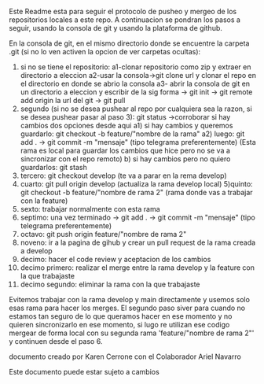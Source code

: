 Este Readme esta para seguir el protocolo de pusheo y mergeo de los repositorios locales a este repo. A continuacion se pondran los pasos a seguir, usando la consola de git y usando la plataforma de github.

En la consola de git, en el mismo directorio donde se encuentre la carpeta .git (si no lo ven activen la opcion de ver carpetas ocultas):
1) si no se tiene el repositorio:
    a1-clonar repositorio como zip y extraer en directorio a eleccion
    a2-usar la consola->git clone url y clonar el repo en el directorio en donde se abrio la consola
    a3- abrir la consola de git en un directorio a eleccion y escribir de la sig forma -> git init -> git remote add origin la url del git -> git pull
2) segundo (si no se desea pushear al repo por cualquiera sea la razon, si se desea pushear pasar al paso 3):
     git status ->corroborar si hay cambios dos opciones desde aqui
        a1) si hay cambios y queremos guardarlo:
                git checkout -b feature/"nombre de la rama"
        a2) luego:
                git add . -> git commit -m "mensaje" (tipo telegrama preferentemente)
        (Esta rama es local para guardar los cambios que hice pero no se va a sincronizar con el repo remoto)
        b) si hay cambios pero no quiero guardarlos:
            git stash
3) tercero:
    git checkout develop (te va a parar en la rema develop)
4) cuarto:
    git pull origin develop (actualiza la rama develop local)
5)quinto:
    git checkout -b feature/"nombre de rama 2" (rama donde vas a trabajar con la feature)
6) sexto:
    trabajar normalmente con esta rama
7) septimo:
    una vez terminado -> git add . -> git commit -m "mensaje" (tipo telegrama preferentemente)
8) octavo:
    git push origin feature/"nombre de rama 2"
9) noveno:
    ir a la pagina de gihub y crear un pull request de la rama creada a develop
10) decimo:
    hacer el code review y aceptacion de los cambios
11) decimo primero:
    realizar el merge entre la rama develop y la feature con la que trabajaste
12) decimo segundo:
    eliminar la rama con la que trabajaste

Evitemos trabajar con la rama develop y main directamente y usemos solo esas rama para hacer los merges.
El segundo paso siver para cuando no estamos tan seguro de lo que queramos hacer en ese momento y no quieren
sincronizarlo en ese momento, si lugo re utilizan ese codigo mergear de forma local con su segunda rama 'feature/"nombre de rama 2"'
y continuen desde el paso 6.

documento creado por Karen Cerrone con el Colaborador Ariel Navarro

Este documento puede estar sujeto a cambios
